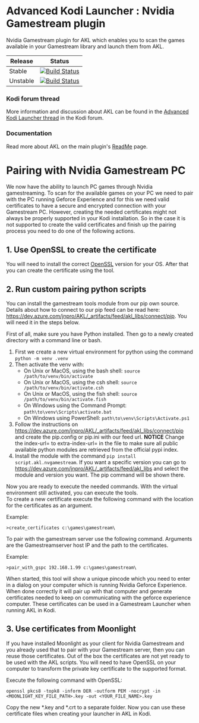 # Advanced Kodi Launcher : Nvidia Gamestream plugin

Nvidia Gamestream plugin for AKL which enables you to scan the games available in your Gamestream library and launch them from AKL.

| Release | Status |
|----|----|
| Stable |[![Build Status](https://dev.azure.com/jnpro/AKL/_apis/build/status/script.akl.nvgamestream?branchName=main)](https://dev.azure.com/jnpro/AKL/_build/latest?definitionId=13&branchName=main) |
| Unstable | [![Build Status](https://dev.azure.com/jnpro/AKL/_apis/build/status/script.akl.nvgamestream?branchName=dev)](https://dev.azure.com/jnpro/AKL/_build/latest?definitionId=13&branchName=dev) |

### Kodi forum thread ###

More information and discussion about AKL can be found in the [Advanced Kodi Launcher thread] 
in the Kodi forum.

[Advanced Kodi Launcher thread]: https://forum.kodi.tv/showthread.php?tid=366351

### Documentation ###

Read more about AKL on the main plugin's [ReadMe](https://github.com/chrisism/plugin.program.akl/blob/master/README.md) page.

# Pairing with Nvidia Gamestream PC #

We now have the ability to launch PC games through Nvidia gamestreaming. To scan for the available games on your
PC we need to pair with the PC running Geforce Experience and for this we need valid certificates to have a secure and encrypted connection with your Gamestream PC. However, creating the needed certificates might not always be properly supported in your Kodi installation. So in the case it is not supported to create the valid certificates and finish up the pairing process you need to do one of the following actions.

## 1. Use OpenSSL to create the certificate
You will need to install the correct [OpenSSL](https://github.com/openssl/openssl) version for your OS.
After that you can create the certificate using the tool.

## 2. Run custom pairing python scripts 

You can install the gamestream tools module from our pip own source. Details about how to connect to our pip feed can be read here: https://dev.azure.com/jnpro/AKL/_artifacts/feed/akl_libs/connect/pip. You will need it in the steps below.

First of all, make sure you have Python installed. Then go to a newly created directory with a command line or bash.  
1. First we create a new virtual environment for python using the command ```python -m venv .venv```
2. Then activate the venv with:
   - On Unix or MacOS, using the bash shell: ```source /path/to/venv/bin/activate```
   - On Unix or MacOS, using the csh shell: ```source /path/to/venv/bin/activate.csh```
   - On Unix or MacOS, using the fish shell: ```source /path/to/venv/bin/activate.fish```
   - On Windows using the Command Prompt: ```path\to\venv\Scripts\activate.bat```
   - On Windows using PowerShell: ```path\to\venv\Scripts\Activate.ps1```
3. Follow the instructions on https://dev.azure.com/jnpro/AKL/_artifacts/feed/akl_libs/connect/pip and create the pip.config or pip.ini with our feed url. **NOTICE** Change the index-url= to extra-index-url= in the file to make sure all public available python modules are retrieved from the official pypi index.
4. Install the module with the command ```pip install script.akl.nvgamestream```. If you want a specific version you can go to https://dev.azure.com/jnpro/AKL/_artifacts/feed/akl_libs and select the module and version you want. The pip command will be shown there.

Now you are ready to execute the needed commands. With the virtual environment still activated, you can 
execute the tools.  
To create a new certificate execute the following command with the location for the certificates as an argument.

Example: 
```
>create_certificates c:\games\gamestream\
```

To pair with the gamestream server use the following command. Arguments are the Gamestreamserver host IP and the path
to the certificates.

Example: 
```
>pair_with_gspc 192.168.1.99 c:\games\gamestream\
```

When started, this tool will show a unique pincode which you need to enter in a dialog on your computer which is running 
Nvidia Geforce Experience. When done correctly it will pair up with that computer and generate certificates needed to 
keep on communicating with the geforce experience computer. These certificates can be used in a Gamestream Launcher when
running AKL in Kodi.

## 3. Use certificates from Moonlight

If you have installed Moonlight as your client for Nvidia Gamestream and you already used that to pair with your Gamestream
server, then you can reuse those certificates. Out of the box the certificates are not yet ready to be used with the AKL scripts.
You will need to have OpenSSL on your computer to transform the private key certificate to the supported format.

Execute the following command with OpenSSL:
```
openssl pkcs8 -topk8 -inform DER -outform PEM -nocrypt -in <MOONLIGHT_KEY_FILE_PATH>.key -out <YOUR_FILE_NAME>.key
```

Copy the new *.key and *.crt to a separate folder. Now you can use these certificate files when creating your launcher in AKL in Kodi.
